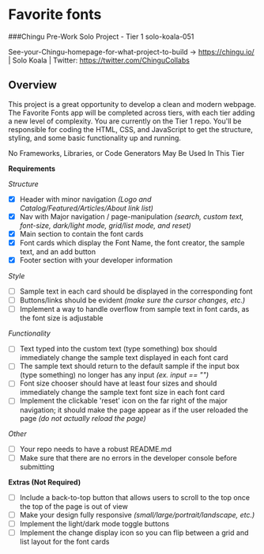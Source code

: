 # Favorite fonts

###Chingu Pre-Work Solo Project - Tier 1 solo-koala-051

See-your-Chingu-homepage-for-what-project-to-build -> https://chingu.io/ | Solo Koala | Twitter: https://twitter.com/ChinguCollabs

## Overview

This project is a great opportunity to develop a clean and modern webpage. The Favorite Fonts app will be completed across tiers, with each tier adding a new level of complexity. You are currently on the Tier 1 repo. You'll be responsible for coding the HTML, CSS, and JavaScript to get the structure, styling, and some basic functionality up and running.

No Frameworks, Libraries, or Code Generators May Be Used In This Tier

**Requirements**

_Structure_

- [x] Header with minor navigation _(Logo and Catalog/Featured/Articles/About link list)_
- [x] Nav with Major navigation / page-manipulation _(search, custom text, font-size, dark/light mode, grid/list mode, and reset)_
- [x] Main section to contain the font cards
- [x] Font cards which display the Font Name, the font creator, the sample text, and an add button
- [x] Footer section with your developer information

_Style_

- [ ] Sample text in each card should be displayed in the corresponding font
- [ ] Buttons/links should be evident _(make sure the cursor changes, etc.)_
- [ ] Implement a way to handle overflow from sample text in font cards, as the font size is adjustable

_Functionality_

- [ ] Text typed into the custom text (type something) box should immediately change the sample text displayed in each font card
- [ ] The sample text should return to the default sample if the input box (type something) no longer has any input _(ex. input == "")_
- [ ] Font size chooser should have at least four sizes and should immediately change the sample text font size in each font card
- [ ] Implement the clickable 'reset' icon on the far right of the major navigation; it should make the page appear as if the user reloaded the page _(do not actually reload the page)_

_Other_

- [ ] Your repo needs to have a robust README.md
- [ ] Make sure that there are no errors in the developer console before submitting

**Extras (Not Required)**

- [ ] Include a back-to-top button that allows users to scroll to the top once the top of the page is out of view
- [ ] Make your design fully responsive _(small/large/portrait/landscape, etc.)_
- [ ] Implement the light/dark mode toggle buttons
- [ ] Implement the change display icon so you can flip between a grid and list layout for the font cards
